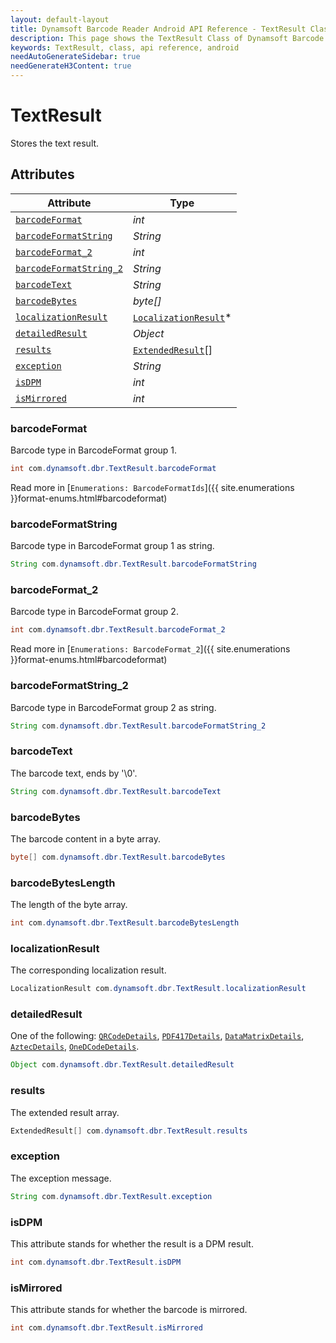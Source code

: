 ```yaml
---
layout: default-layout
title: Dynamsoft Barcode Reader Android API Reference - TextResult Class
description: This page shows the TextResult Class of Dynamsoft Barcode Reader for Android SDK.
keywords: TextResult, class, api reference, android
needAutoGenerateSidebar: true
needGenerateH3Content: true
---
```


# TextResult

Stores the text result.

## Attributes
  
| Attribute | Type |
|---------- | ---- |
| [`barcodeFormat`](#barcodeformat) | *int* |
| [`barcodeFormatString`](#barcodeformatstring) | *String* |
| [`barcodeFormat_2`](#barcodeformat_2) | *int* |
| [`barcodeFormatString_2`](#barcodeformatstring_2) | *String* |
| [`barcodeText`](#barcodetext) | *String* |
| [`barcodeBytes`](#barcodebytes) | *byte\[\]* |
| [`localizationResult`](#localizationresult) | [`LocalizationResult`](LocalizationResult.md)\* |
| [`detailedResult`](#detailedresult) | *Object* |
| [`results`](#results) | [`ExtendedResult`](ExtendedResult.md)\[\] |
| [`exception`](#exception) | *String* |
| [`isDPM`](#isdpm) | *int* |
| [`isMirrored`](#ismirrored) | *int* |

### barcodeFormat

Barcode type in BarcodeFormat group 1.

```java
int com.dynamsoft.dbr.TextResult.barcodeFormat
```

Read more in [`Enumerations: BarcodeFormatIds`]({{ site.enumerations }}format-enums.html#barcodeformat)

### barcodeFormatString

Barcode type in BarcodeFormat group 1 as string.

```java
String com.dynamsoft.dbr.TextResult.barcodeFormatString
```

### barcodeFormat_2

Barcode type in BarcodeFormat group 2.

```java
int com.dynamsoft.dbr.TextResult.barcodeFormat_2
```

Read more in [`Enumerations: BarcodeFormat_2`]({{ site.enumerations }}format-enums.html#barcodeformat)

### barcodeFormatString_2

Barcode type in BarcodeFormat group 2 as string.

```java
String com.dynamsoft.dbr.TextResult.barcodeFormatString_2
```

### barcodeText

The barcode text, ends by '\0'.

```java
String com.dynamsoft.dbr.TextResult.barcodeText
```

### barcodeBytes

The barcode content in a byte array.

```java
byte[] com.dynamsoft.dbr.TextResult.barcodeBytes
```

### barcodeBytesLength

The length of the byte array.

```java
int com.dynamsoft.dbr.TextResult.barcodeBytesLength
```

### localizationResult

The corresponding localization result.

```java
LocalizationResult com.dynamsoft.dbr.TextResult.localizationResult
```

### detailedResult

One of the following: [`QRCodeDetails`](class-QRCodeDetails.md), [`PDF417Details`](class-PDF417Details.md), [`DataMatrixDetails`](class-DataMatrixDetails.md), [`AztecDetails`](class-AztecDetails.md), [`OneDCodeDetails`](class-OneDCodeDetails.md).

```java
Object com.dynamsoft.dbr.TextResult.detailedResult
```

### results

The extended result array.

```java
ExtendedResult[] com.dynamsoft.dbr.TextResult.results
```

### exception

The exception message.

```java
String com.dynamsoft.dbr.TextResult.exception
```

### isDPM

This attribute stands for whether the result is a DPM result.

```java
int com.dynamsoft.dbr.TextResult.isDPM
```

### isMirrored

This attribute stands for whether the barcode is mirrored.

```java
int com.dynamsoft.dbr.TextResult.isMirrored
```
